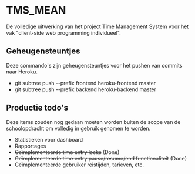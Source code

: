 # TMS_MEAN
De volledige uitwerking van het project Time Management System voor het vak "client-side web programming individueel".

## Geheugensteuntjes
Deze commando's zijn geheugensteuntjes voor het pushen van commits naar Heroku.

- git subtree push --prefix frontend heroku-frontend master
- git subtree push --prefix backend heroku-backend master

## Productie todo's
Deze items zouden nog gedaan moeten worden buiten de scope van de schoolopdracht om volledig in gebruik genomen te worden.

- Statistieken voor dashboard
- Rapportages
- ~~Geïmplementeerde time entry locks~~ (Done)
- ~~Geïmplementeerde time entry pause/resume/end functionaliteit~~ (Done)
- Geïmplementeerde gebruiker reistijden, tarieven, etc.
